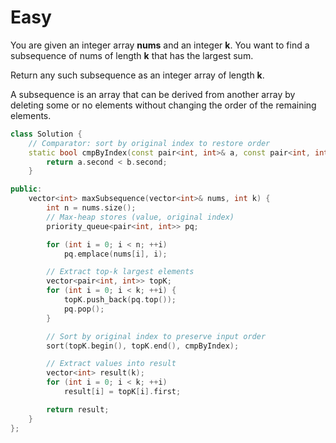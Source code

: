 # Easy

You are given an integer array **nums** and an integer **k**. You want to find a subsequence of nums of length **k** that has the largest sum.

Return any such subsequence as an integer array of length **k**.

A subsequence is an array that can be derived from another array by deleting some or no elements without changing the order of the remaining elements.

```cpp
class Solution {
    // Comparator: sort by original index to restore order
    static bool cmpByIndex(const pair<int, int>& a, const pair<int, int>& b) {
        return a.second < b.second;
    }

public:
    vector<int> maxSubsequence(vector<int>& nums, int k) {
        int n = nums.size();
        // Max-heap stores (value, original index)
        priority_queue<pair<int, int>> pq;

        for (int i = 0; i < n; ++i)
            pq.emplace(nums[i], i);

        // Extract top-k largest elements
        vector<pair<int, int>> topK;
        for (int i = 0; i < k; ++i) {
            topK.push_back(pq.top());
            pq.pop();
        }

        // Sort by original index to preserve input order
        sort(topK.begin(), topK.end(), cmpByIndex);

        // Extract values into result
        vector<int> result(k);
        for (int i = 0; i < k; ++i)
            result[i] = topK[i].first;

        return result;
    }
};
```
